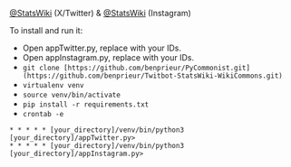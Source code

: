 [@StatsWiki](https://twitter.com/StatsWiki) (X/Twitter) & [@StatsWiki](https://www.instagram.com/statswiki/) (Instagram)

To install and run it:
* Open appTwitter.py, replace with your IDs.
* Open appInstagram.py, replace with your IDs.
* ```git clone [https://github.com/benprieur/PyCommonist.git](https://github.com/benprieur/Twitbot-StatsWiki-WikiCommons.git)```
* ```virtualenv venv```
* ```source venv/bin/activate```
* ```pip install -r requirements.txt```
* ```crontab -e```
```
* * * * * [your_directory]/venv/bin/python3 [your_directory]/appTwitter.py>
* * * * * [your_directory]/venv/bin/python3 [your_directory]/appInstagram.py>
```
